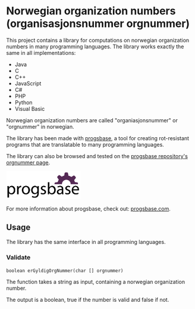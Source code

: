 # Norwegian organization numbers (organisasjonsnummer orgnummer)
This project contains a library for computations on norwegian organization numbers in many programming languages. The library works exactly the same in all implementations:

 * Java
 * C
 * C++
 * JavaScript
 * C#
 * PHP
 * Python
 * Visual Basic

Norwegian organization numbers are called "organiasjonsnummer" or "orgnummer" in norwegian.

The library has been made with [progsbase](https://www.progsbase.com), a tool for creating rot-resistant programs that are translatable to many programming languages.

The library can also be browsed and tested on the [progsbase repository's orgnummer page](https://repo.progsbase.com/repoviewer/no.inductive.libraries/orgnummer/0.1.0).

![progsbase logo](/docs/images/progsbase-logo.png)

For more information about progsbase, check out: [progsbase.com](https://www.progsbase.com).

## Usage

The library has the same interface in all programming languages.

### Validate
`boolean erGyldigOrgNummer(char [] orgnummer)`

The function takes a string as input, containing a norwegian organization number.

The output is a boolean, true if the number is valid and false if not.
